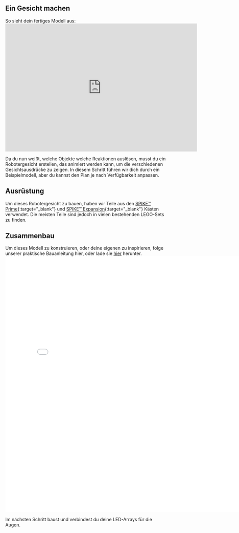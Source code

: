 ## Ein Gesicht machen

So sieht dein fertiges Modell aus: <iframe src="https://sketchfab.com/models/d0e78282ad3c4436a2ac7a5326983d8b/embed?autospin=0.2&amp;autostart=1" width="600" height="400" frameborder="0" mark="crwd-mark"></iframe>

Da du nun weißt, welche Objekte welche Reaktionen auslösen, musst du ein Robotergesicht erstellen, das animiert werden kann, um die verschiedenen Gesichtsausdrücke zu zeigen. In diesem Schritt führen wir dich durch ein Beispielmodell, aber du kannst den Plan je nach Verfügbarkeit anpassen.

## Ausrüstung
Um dieses Robotergesicht zu bauen, haben wir Teile aus den [SPIKE™ Prime](https://education.lego.com/en-gb/product/spike-prime){:target="_blank"} und [SPIKE™ Expansion](https://education.lego.com/en-gb/products/lego-education-spike-prime-expansion-set/45680){:target="_blank"} Kästen verwendet. Die meisten Teile sind jedoch in vielen bestehenden LEGO-Sets zu finden.

## Zusammenbau
Um dieses Modell zu konstruieren, oder deine eigenen zu inspirieren, folge unserer praktische Bauanleitung hier, oder lade sie [hier](images/robot_face.pdf) herunter.
<embed src="images/robot_face.pdf" width="800"  height="800" alt="pdf" pluginspage="http://www.adobe.com/products/acrobat/readstep2.html">

Im nächsten Schritt baust und verbindest du deine LED-Arrays für die Augen.

